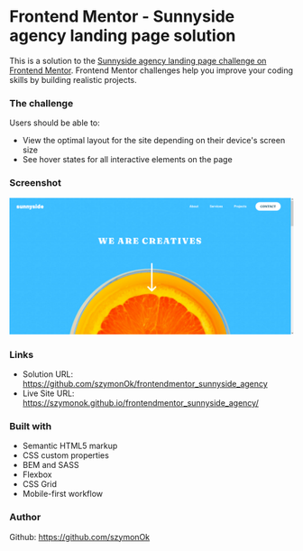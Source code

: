 # Frontend Mentor - Sunnyside agency landing page solution

This is a solution to the [Sunnyside agency landing page challenge on Frontend Mentor](https://www.frontendmentor.io/challenges/sunnyside-agency-landing-page-7yVs3B6ef). Frontend Mentor challenges help you improve your coding skills by building realistic projects.

### The challenge

Users should be able to:

- View the optimal layout for the site depending on their device's screen size
- See hover states for all interactive elements on the page

### Screenshot

![](./solution.png)

### Links

- Solution URL: https://github.com/szymonOk/frontendmentor_sunnyside_agency
- Live Site URL: https://szymonok.github.io/frontendmentor_sunnyside_agency/

### Built with

- Semantic HTML5 markup
- CSS custom properties
- BEM and SASS
- Flexbox
- CSS Grid
- Mobile-first workflow

### Author

Github: https://github.com/szymonOk

